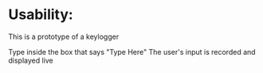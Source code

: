 # Usability:
This is a prototype of a keylogger

Type inside the box that says "Type Here"
The user's input is recorded and displayed live
